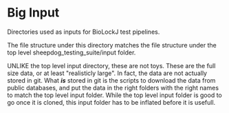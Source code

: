 # Big Input

Directories used as inputs for BioLockJ test pipelines.

The file structure under this directory matches the file structure under the top level sheepdog_testing_suite/input folder.

UNLIKE the top level input directory, these are not toys.  These are the full size data, or at least "realisticly large".  In fact, the data are not actually stored in git.  What **_is_** stored in git is the scripts to download the data from public databases, and put the data in the right folders with the right names to match the top level input folder. While the top level input folder is good to go once it is cloned, this input folder has to be inflated before it is usefull.
